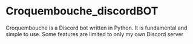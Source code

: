 # Croquembouche_discordBOT
Croquembouche is a Discord bot written in Python. It is fundamental and simple to use. Some features are limited to only my own Discord server
